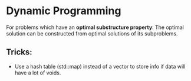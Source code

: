 # Dynamic Programming

For problems which have an **optimal substructure property**: The optimal solution can be constructed from optimal solutions of its subproblems.


## Tricks:

- Use a hash table (std::map) instead of a vector to store info if data will have a lot of voids.
